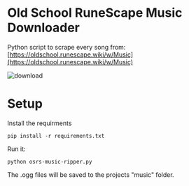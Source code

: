 # Old School RuneScape Music Downloader
Python script to scrape every song from: [https://oldschool.runescape.wiki/w/Music](https://oldschool.runescape.wiki/w/Music)

![download](https://github.com/mrusse/osrs-music-ripper/assets/38119333/1688a584-9631-4d64-a420-e4975cbac535)

# Setup

Install the requirments
```
pip install -r requirements.txt
```

Run it:
```
python osrs-music-ripper.py
```

The .ogg files will be saved to the projects "music" folder.

